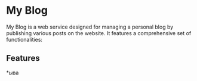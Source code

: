 # My Blog
My Blog is a web service designed for managing a personal blog by publishing various posts on the website. It features a comprehensive set of functionalities:
## Features
*ыва
